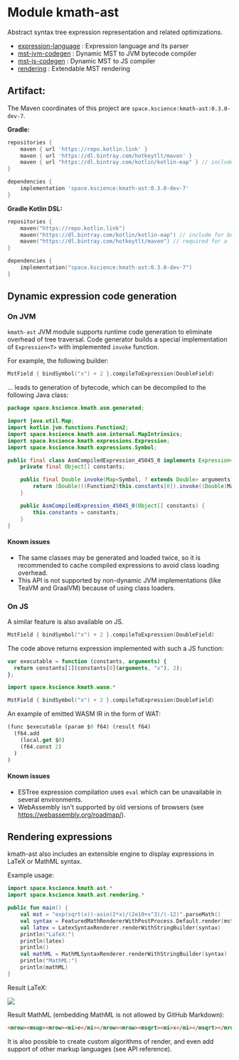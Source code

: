 # Module kmath-ast

Abstract syntax tree expression representation and related optimizations.

 - [expression-language](src/commonMain/kotlin/space/kscience/kmath/ast/parser.kt) : Expression language and its parser
 - [mst-jvm-codegen](src/jvmMain/kotlin/space/kscience/kmath/asm/asm.kt) : Dynamic MST to JVM bytecode compiler
 - [mst-js-codegen](src/jsMain/kotlin/space/kscience/kmath/estree/estree.kt) : Dynamic MST to JS compiler
 - [rendering](src/commonMain/kotlin/space/kscience/kmath/ast/rendering/MathRenderer.kt) : Extendable MST rendering


## Artifact:

The Maven coordinates of this project are `space.kscience:kmath-ast:0.3.0-dev-7`.

**Gradle:**
```gradle
repositories {
    maven { url 'https://repo.kotlin.link' }
    maven { url 'https://dl.bintray.com/hotkeytlt/maven' }
    maven { url "https://dl.bintray.com/kotlin/kotlin-eap" } // include for builds based on kotlin-eap
}

dependencies {
    implementation 'space.kscience:kmath-ast:0.3.0-dev-7'
}
```
**Gradle Kotlin DSL:**
```kotlin
repositories {
    maven("https://repo.kotlin.link")
    maven("https://dl.bintray.com/kotlin/kotlin-eap") // include for builds based on kotlin-eap
    maven("https://dl.bintray.com/hotkeytlt/maven") // required for a
}

dependencies {
    implementation("space.kscience:kmath-ast:0.3.0-dev-7")
}
```

## Dynamic expression code generation

### On JVM

`kmath-ast` JVM module supports runtime code generation to eliminate overhead of tree traversal. Code generator builds
a special implementation of `Expression<T>` with implemented `invoke` function.

For example, the following builder:

```kotlin
MstField { bindSymbol("x") + 2 }.compileToExpression(DoubleField)
``` 

… leads to generation of bytecode, which can be decompiled to the following Java class:

```java
package space.kscience.kmath.asm.generated;

import java.util.Map;
import kotlin.jvm.functions.Function2;
import space.kscience.kmath.asm.internal.MapIntrinsics;
import space.kscience.kmath.expressions.Expression;
import space.kscience.kmath.expressions.Symbol;

public final class AsmCompiledExpression_45045_0 implements Expression<Double> {
    private final Object[] constants;

    public final Double invoke(Map<Symbol, ? extends Double> arguments) {
        return (Double)((Function2)this.constants[0]).invoke((Double)MapIntrinsics.getOrFail(arguments, "x"), 2);
    }

    public AsmCompiledExpression_45045_0(Object[] constants) {
        this.constants = constants;
    }
}

```

#### Known issues

- The same classes may be generated and loaded twice, so it is recommended to cache compiled expressions to avoid
  class loading overhead.
- This API is not supported by non-dynamic JVM implementations (like TeaVM and GraalVM) because of using class loaders.

### On JS

A similar feature is also available on JS.

```kotlin
MstField { bindSymbol("x") + 2 }.compileToExpression(DoubleField)
``` 

The code above returns expression implemented with such a JS function:

```js
var executable = function (constants, arguments) {
  return constants[1](constants[0](arguments, "x"), 2);
};
```


```kotlin
import space.kscience.kmath.wasm.*

MstField { bindSymbol("x") + 2 }.compileToExpression(DoubleField)
```

An example of emitted WASM IR in the form of WAT:

```lisp
(func $executable (param $0 f64) (result f64)
  (f64.add
    (local.get $0)
    (f64.const 2)
  )
)
```

#### Known issues

- ESTree expression compilation uses `eval` which can be unavailable in several environments.
- WebAssembly isn't supported by old versions of browsers (see https://webassembly.org/roadmap/).

## Rendering expressions

kmath-ast also includes an extensible engine to display expressions in LaTeX or MathML syntax.

Example usage:

```kotlin
import space.kscience.kmath.ast.*
import space.kscience.kmath.ast.rendering.*

public fun main() {
    val mst = "exp(sqrt(x))-asin(2*x)/(2e10+x^3)/(-12)".parseMath()
    val syntax = FeaturedMathRendererWithPostProcess.Default.render(mst)
    val latex = LatexSyntaxRenderer.renderWithStringBuilder(syntax)
    println("LaTeX:")
    println(latex)
    println()
    val mathML = MathMLSyntaxRenderer.renderWithStringBuilder(syntax)
    println("MathML:")
    println(mathML)
}
```

Result LaTeX:

![](http://chart.googleapis.com/chart?cht=tx&chl=e%5E%7B%5Csqrt%7Bx%7D%7D-%5Cfrac%7B%5Cfrac%7B%5Coperatorname%7Bsin%7D%5E%7B-1%7D%5C,%5Cleft(2%5C,x%5Cright)%7D%7B2%5Ctimes10%5E%7B10%7D%2Bx%5E%7B3%7D%7D%7D%7B-12%7D)

Result MathML (embedding MathML is not allowed by GitHub Markdown):

```html
<mrow><msup><mrow><mi>e</mi></mrow><mrow><msqrt><mi>x</mi></msqrt></mrow></msup><mo>-</mo><mfrac><mrow><mfrac><mrow><msup><mrow><mo>sin</mo></mrow><mrow><mo>-</mo><mn>1</mn></mrow></msup><mspace width="0.167em"></mspace><mfenced open="(" close=")" separators=""><mn>2</mn><mspace width="0.167em"></mspace><mi>x</mi></mfenced></mrow><mrow><mn>2</mn><mo>&times;</mo><msup><mrow><mn>10</mn></mrow><mrow><mn>10</mn></mrow></msup><mo>+</mo><msup><mrow><mi>x</mi></mrow><mrow><mn>3</mn></mrow></msup></mrow></mfrac></mrow><mrow><mo>-</mo><mn>12</mn></mrow></mfrac></mrow>
```

It is also possible to create custom algorithms of render, and even add support of other markup languages
(see API reference).
